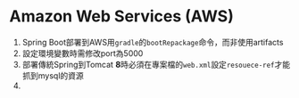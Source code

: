 # Amazon Web Services (AWS) 
1. Spring Boot部署到AWS用``gradle``的``bootRepackage``命令，而非使用artifacts
2. 設定環境變數時需修改port為5000
3. 部署傳統Spring到Tomcat **8**時必須在專案檔的``web.xml``設定``resouece-ref``才能抓到mysql的資源
4. 